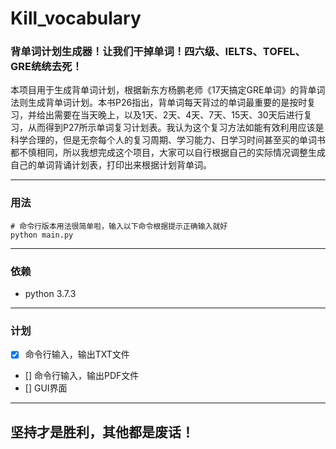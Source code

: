 # Kill_vocabulary

### 背单词计划生成器！让我们干掉单词！四六级、IELTS、TOFEL、GRE统统去死！

本项目用于生成背单词计划，根据新东方杨鹏老师《17天搞定GRE单词》的背单词法则生成背单词计划。本书P26指出，背单词每天背过的单词最重要的是按时复习，并给出需要在当天晚上，以及1天、2天、4天、7天、15天、30天后进行复习，从而得到P27所示单词复习计划表。我认为这个复习方法如能有效利用应该是科学合理的，但是无奈每个人的复习周期、学习能力、日学习时间甚至买的单词书都不慎相同，所以我想完成这个项目，大家可以自行根据自己的实际情况调整生成自己的单词背诵计划表，打印出来根据计划背单词。

------------------
### 用法
```
# 命令行版本用法很简单啦，输入以下命令根据提示正确输入就好
python main.py
```

------------------
### 依赖
* python 3.7.3


------------------
### 计划
- [x] 命令行输入，输出TXT文件
- [] 命令行输入，输出PDF文件
- [] GUI界面

------------------

## 坚持才是胜利，其他都是废话！